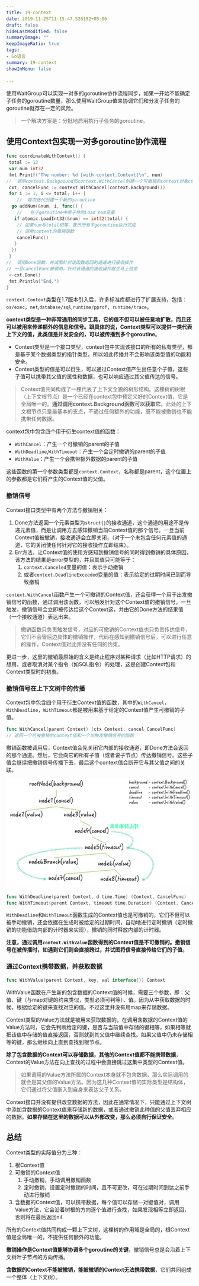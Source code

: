 ```yaml
---
title: 19-context
date: 2019-11-25T11:15:47.526182+08:00
draft: false
hideLastModified: false
summaryImage: ""
keepImageRatio: true
tags:
- Go语言
summary: 19-context
showInMenu: false

---
```


使用WaitGroup可以实现一对多的goroutine协作流程同步，如果一开始不能确定子任务的goroutine数量，那么使用WaitGroup值来协调它们和分发子任务的goroutine就存在一定的风险。

> 一个解决方案是：分批地启用执行子任务的goroutine。

## 使用Context包实现一对多goroutine协作流程

```go
func coordinateWithContext() {
 total := 12
 var num int32
 fmt.Printf("The number: %d [with context.Context]\n", num)
//  调用context.Backgoound和context.WithCancel创建一个可撤销的context对象ctx和一个撤销函数cancelFunc
 cxt, cancelFunc := context.WithCancel(context.Background())
 for i := 1; i <= total; i++ {
    //  每次迭代创建一个新的goroutine
  go addNum(&num, i, func() {
    //   在子goroutine中原子性的Load num变量
   if atomic.LoadInt32(&num) == int32(total) {
    // 如果num与total相等，表示所有子goroutine执行完成
    // 调用context的撤销函数
    cancelFunc()
   }
  })
 }
//  调用Done函数，并试图针对该函数返回的通道进行接收操作
// 一旦cancelFunc被调用，针对该通道的接收操作就会马上结束
 <-cxt.Done()
 fmt.Println("End.")
}
```

`context.Context`类型在1.7版本引入后，许多标准库都进行了扩展支持，包括：`os/exec`，`net`,`database/sql`,`runtime/pprof`，`runtime/trace`。

**context类型是一种非常通用的同步工具，它的值不但可以被任意地扩散，而且还可以被用来传递额外的信息和信号。跟具体的说，Context类型可以提供一类代表上下文的值，此类值是并发安全的，可以被传播到多个goroutine**。

- Context类型是一个接口类型，context包中实现该接口的所有的私有类型，都是基于某个数据类型的指针类型，所以如此传播并不会影响该类型值的功能和安全。
- Context类型的值是可以衍生，可以通过Context值产生出任意个子值，这些子值可以携带其父值的属性和数据，也可以响应通过其父值传达的信号。

> Context值共同构成了一棵代表了上下文全貌的树形结构。这棵树的树根（上下文根节点）是一个已经在context包中预定义好的Context值，它是全局唯一的。**通过调用context.Background函数可以获取它**。此处的上下文根节点只是最基本的支点，不通过任何额外的功能，既不能被撤销也不能携带任何数据。

context包中包含四个用于衍生context值的函数：

- `WithCancel`：产生一个可撤销的parent的子值
- `WithDeadline`,`WithTimeout`：产生一个会定时撤销的parent的子值
- `WithValue`：产生一个会携带额外数据的parent的子值

这些函数的第一个参数类型都是`context.Context`，名称都是parent，这个位置上的参数都是它们将产生的Context值的父值。

### 撤销信号

Context接口类型中有两个方法与撤销相关：

1. Done方法返回一个元素类型为`struct{}`的接收通道，这个通道的用途不是传递元素值，而是让调用方去感知撤销当前Context值的那个信号。一旦当前Context值被撤销，接收通道会立即关闭，（对于一个未包含任何元素值的通道，它的关闭使任何针对它的接收操作立即结束）。
2. Err方法，让Context值的使用方感知到撤销信号的同时得到撤销的具体原因，该方法的结果是error类型的，并且其值只可能等于：
   1. `context.Canceled`变量的值：表示手动撤销
   2. 或者`context.DeadlineExceeded`变量的值：表示给定的过期时间已到而导致撤销

`context.WithCancel`函数产生一个可撤销的Context值，还会获得一个用于出发撤销信号的函数，通过调用该函数，可以触发针对这个Context值的撤销信号，一旦触发，撤销信号会立即被传达给这个Context这，并由它的Done方法的结果值（一个接收通道）表达出来。

> 撤销函数只负责触发信号，对应的可撤销的Context值也只负责传达信号，它们不会管后边具体的撤销操作，代码在感知到撤销信号后，可以进行任意的操作，Context值对此并没有任何的约束。

更进一步，这里的撤销最原始的含义是终止程序对某种请求（比如HTTP请求）的想用，或者取消对某个指令（如SQL指令）的处理，这是创建Context包和Context类型时的初衷。

### 撤销信号在上下文树中的传播

Context包中包含四个用于衍生Context值的函数，其中的`WithCancel`，`WithDeadline`，`WithTimeout`都是被用来基于给定的Context值产生可撤销的子值。

```go
func WithCancel(parent Context) (ctx Context, cancel CancelFunc)
// 返回一个可被撤销的context值和一个出触发撤销信号的函数
```

撤销函数被调用后，Context值会先关闭它内部的接收通道，即Done方法会返回的那个通道。然后，它会向它的所有子值（或者说子节点）传达撤销信号。这些子值会继续把撤销信号传播下去，最后这个context值会断开它与其父值之间的关联。

![images](/images/context.png)

```go
func WithDeadline(parent Context, d time.Time) (Context, CancelFunc)
func WithTimeout(parent Context, timeout time.Duration) (Context, CancelFunc)
```

`WithDeadline`和`WithTimeout`函数生成的Context值也是可撤销的，它们不但可以被手动撤销，还会依据在生成时被给定的过期时间，自动地进行定时撤销（定时撤销的功能借助内部的计时器来实现），撤销的同时释放内部的计时器。

**注意，通过调用`context.WithValue`函数得到的Context值是不可撤销的。撤销信号在被传播时，如遇到它们则会直接跨过，并试图将信号直接传给它们的子值**。

### 通过Context携带数据，并获取数据

```go
func WithValue(parent Context, key, val interface{}) Context
```

WithValue函数在产生新的包含数据的Context值的时候，需要三个参数，即：父值、键（与map对键的约束类似，类型必须可判等）、值。因为从中获取数据的时候，根据给定的键来查找对应的值。不过这里并没有用map来存储数据。

Context类型的Value方法就是被用来获取数据的，在调用含数据的Context值的Value方法时，它会先判断给定的键，是否与当前值中存储的键相等，如果相等就把该值中存储的值直接返回，否则就到其父值中继续查找。如果父值中仍未存储相等的键，那么继续向上直到查找到根节点。

**除了包含数据的Context可以存储数据，其他的Context值都不能携带数据**，Context的Value方法在向上查找的过程中会直接跳过这集中类型的Context值。

> 如果调用的Value方法所属的Context本身就不包含数据，那么实际调用的就会是其父值的Value方法。因为这几种Context值的实际类型是结构体，它们通过将父值嵌入到自身来表达父子关系。

Context接口并没有提供改变数据的方法，因此在通常情况下，只能通过上下文树中添加含数据的Context值来存储新的数据，或者通过撤销此种值的父值丢弃相应的数据。**如果存储在这里的数据可以从外部改变，那么必须自行保证安全**。

## 总结

Context类型的实际值分为三种：

1. 根Context值
2. 可撤销的Context值
   1. 手动撤销，手动调用撤销函数
   2. 定时撤销，设置定时撤销的时间，且不可更改，可在过期时间到达之前手动进行撤销
3. 含数据的Context值，可以携带数据，每个值可以存储一对键值对，调用Value方法，它会沿着树根的方向逐个值进行查找，如果发现相等立即返回，否则将在最后返回nil 

所有的Context值共同构成一颗上下文树，这棵树的作用域是全局的，根Context值是全局唯一的，不提供任何额外的功能。

**撤销操作是Context值能够协调多个goroutine的关键**，撤销信号总是会沿着上下文树叶子节点的方向传播。

**含数据的Context不能被撤销，能被撤销的Context无法携带数据**，它们共同组成一个整体（上下文树）。
